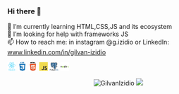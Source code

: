 ### Hi there 👋

 🌱 I’m currently learning HTML,CSS,JS and its ecosystem <br>
 🤔 I’m looking for help with frameworks JS <br>
 📫 How to reach me: in instagram @g.izidio or LinkedIn:
 www.linkedin.com/in/gilvan-izidio <br>
 
 
 <p align="left">
<img src="https://raw.githubusercontent.com/devicons/devicon/master/icons/react/react-original-wordmark.svg" alt="react" width="20" height="20"/>
<img src="https://raw.githubusercontent.com/devicons/devicon/master/icons/css3/css3-plain-wordmark.svg" alt="css3"  width="20" height="20"/>
<img src="https://raw.githubusercontent.com/devicons/devicon/master/icons/html5/html5-original-wordmark.svg" alt="html5"  width="20" height="20"/>
<img src="https://raw.githubusercontent.com/devicons/devicon/master/icons/javascript/javascript-original.svg" alt="javascript" width="20" height="20"/>
<img src="https://raw.githubusercontent.com/devicons/devicon/master/icons/postgresql/postgresql-original-wordmark.svg" alt="postgresql" width="20" height="20"/>
<img src="https://raw.githubusercontent.com/devicons/devicon/master/icons/nodejs/nodejs-original-wordmark.svg" alt="nodejs" width="20" height="20"/></p><p align="center">
<img src="https://github-readme-stats.vercel.app/api?username=GilvanIzidio&show_icons=true" alt="GilvanIzidio"/> 
<img src="https://github-readme-stats.vercel.app/api/top-langs/?username=GilvanIzidio&layout=compact" />
</p>
</p>
</p>
